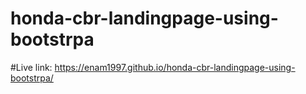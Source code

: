 ﻿# honda-cbr-landingpage-using-bootstrpa
 #Live link:  https://enam1997.github.io/honda-cbr-landingpage-using-bootstrpa/
